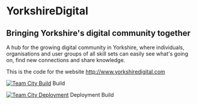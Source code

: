 YorkshireDigital
=================

Bringing Yorkshire's digital community together
-----------------------------------------------

A hub for the growing digital community in Yorkshire, where individuals, organisations and user groups of all skill sets can easily see what's going on, find new connections and share knowledge.

This is the code for the website http://www.yorkshiredigital.com

[![Team City Build](http://team.macsdickinson.com:8888/app/rest/builds/buildType:YorkshireDigital_MainBuild/statusIcon)](http://team.macsdickinson.com:8888/app/rest/builds/buildType:YorkshireDigital_MainBuild/statusIcon) Build

[![Team City Deployment](http://team.macsdickinson.com:8888/app/rest/builds/buildType:YorkshireDigital_Deploy/statusIcon)](http://team.macsdickinson.com:8888/app/rest/builds/buildType:YorkshireDigital_Deploy/statusIcon) Deployment Build
